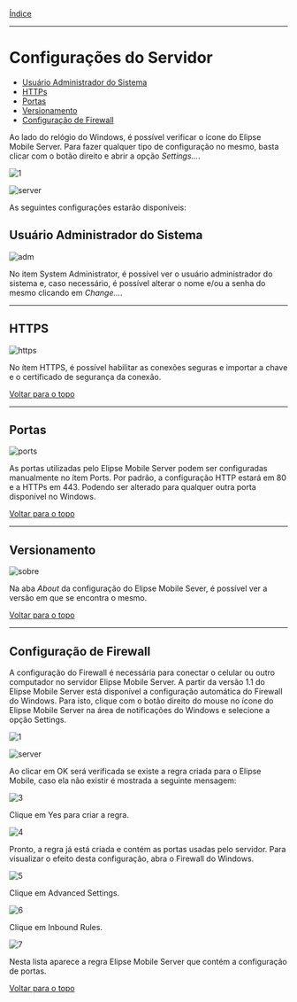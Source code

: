[Índice](README.md#manual-elipse-mobile)

_________________________________________

# Configurações do Servidor

   - [Usuário Administrador do Sistema](config_server.md#usuário-administrador-do-sistema)
   - [HTTPs](config_server.md#https)
   - [Portas](config_server.md#portas)
   - [Versionamento](config_server.md#versionamento)
   - [Configuração de Firewall](config_server.md#configuração-de-firewall)

Ao lado do relógio do Windows, é possível verificar o ícone do Elipse Mobile Server. Para fazer qualquer tipo de configuração no mesmo, basta clicar com o botão direito e abrir a opção *Settings...*.
  
![1](https://cloud.githubusercontent.com/assets/26389485/23995614/3276a3b0-0a29-11e7-9e7d-0d3166075d6d.png)
  
![server](https://cloud.githubusercontent.com/assets/26389485/24042783/44fc5bd2-0af2-11e7-8b96-3165577f0531.png)
  
  As seguintes configurações estarão disponíveis:

## Usuário Administrador do Sistema

![adm](https://cloud.githubusercontent.com/assets/26389485/24041422/252be97c-0aec-11e7-9257-e774905669c3.png)

  No item System Administrator, é possível ver o usuário administrador do sistema e, caso necessário, é possível alterar o nome e/ou a senha do mesmo clicando em *Change...*.

_________________________________________

## HTTPS

![https](https://cloud.githubusercontent.com/assets/26389485/24041733/7e885a18-0aed-11e7-9e13-7566b0588783.png)

  No ítem HTTPS, é possível habilitar as conexões seguras e importar a chave e o certificado de segurança da conexão.
  
  [Voltar para o topo](config_server.md)

_________________________________________

## Portas

![ports](https://cloud.githubusercontent.com/assets/26389485/24041423/253f83ba-0aec-11e7-89f1-16751c4e3b34.png)

  As portas utilizadas pelo Elipse Mobile Server podem ser configuradas manualmente no ítem Ports. Por padrão, a configuração HTTP estará em 80 e a HTTPs em 443. Podendo ser alterado para qualquer outra porta disponível no Windows.
  
  [Voltar para o topo](config_server.md)

_________________________________________

## Versionamento

![sobre](https://cloud.githubusercontent.com/assets/26389485/24041421/2511f3f0-0aec-11e7-841c-d968735f8f74.png)

  Na aba *About* da configuração do Elipse Mobile Sever, é possível ver a versão em que se encontra o mesmo.
  
  [Voltar para o topo](config_server.md)

_________________________________________

## Configuração de Firewall

  A configuração do Firewall é necessária para conectar o celular ou outro computador no servidor Elipse Mobile Server.
  A partir da versão 1.1 do Elipse Mobile Server está disponível a configuração automática do Firewall do Windows.
  Para isto, clique com o botão direito do mouse no ícone do Elipse Mobile Server na área de notificações do Windows e selecione a opção Settings.
  
![1](https://cloud.githubusercontent.com/assets/26389485/23995614/3276a3b0-0a29-11e7-9e7d-0d3166075d6d.png)
  
![server](https://cloud.githubusercontent.com/assets/26389485/24042783/44fc5bd2-0af2-11e7-8b96-3165577f0531.png)

Ao clicar em OK será verificada se existe a regra criada para o Elipse Mobile, caso ela não existir é mostrada a seguinte mensagem:

![3](https://cloud.githubusercontent.com/assets/26389485/23995615/32b23448-0a29-11e7-94f1-4d9670701dde.png)

Clique em Yes para criar a regra.

![4](https://cloud.githubusercontent.com/assets/26389485/23995616/32e2c608-0a29-11e7-96e4-4d8afd92171f.png)

Pronto, a regra já está criada e contém as portas usadas pelo servidor.
Para visualizar o efeito desta configuração, abra o Firewall do Windows.

![5](https://cloud.githubusercontent.com/assets/26389485/23995619/33132cd0-0a29-11e7-8bd1-b98a9f3edab8.png)

Clique em Advanced Settings.

![6](https://cloud.githubusercontent.com/assets/26389485/23995617/32fa3d06-0a29-11e7-8f20-6052b0152cca.png)

Clique em Inbound Rules.

![7](https://cloud.githubusercontent.com/assets/26389485/23995620/333cae3e-0a29-11e7-9b00-84139df331f2.png)

Nesta lista aparece a regra Elipse Mobile Server que contém a configuração de portas.

[Voltar para o topo](config_server.md)
